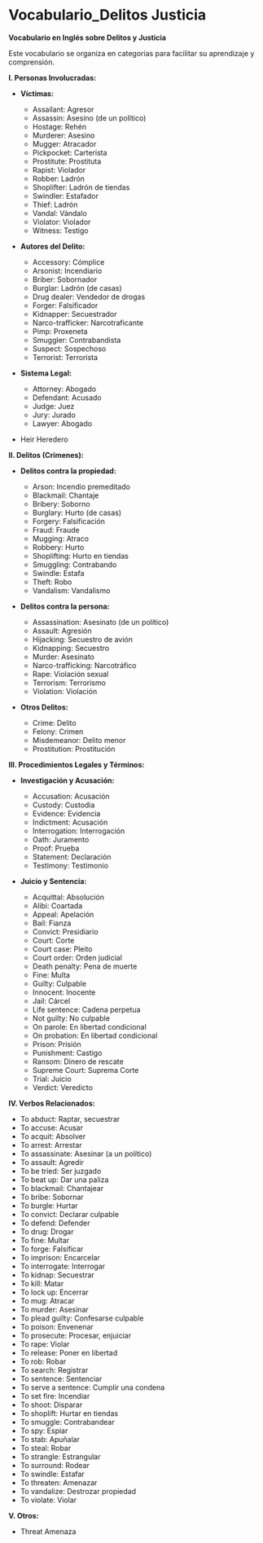 # Vocabulario_Delitos Justicia



**Vocabulario en Inglés sobre Delitos y Justicia**

Este vocabulario se organiza en categorías para facilitar su aprendizaje y comprensión.

**I. Personas Involucradas:**

*   **Víctimas:**
    *   Assailant: Agresor
    *   Assassin: Asesino (de un político)
    *   Hostage: Rehén
    *   Murderer: Asesino
    *   Mugger: Atracador
    *   Pickpocket: Carterista
    *   Prostitute: Prostituta
    *   Rapist: Violador
    *   Robber: Ladrón
    *   Shoplifter: Ladrón de tiendas
    *   Swindler: Estafador
    *   Thief: Ladrón
    *   Vandal: Vándalo
    *   Violator: Violador
    *   Witness: Testigo

*   **Autores del Delito:**
    *   Accessory: Cómplice
    *   Arsonist: Incendiario
    *   Briber: Sobornador
    *   Burglar: Ladrón (de casas)
    *   Drug dealer: Vendedor de drogas
    *   Forger: Falsificador
    *   Kidnapper: Secuestrador
    *   Narco-trafficker: Narcotraficante
    *   Pimp: Proxeneta
    *   Smuggler: Contrabandista
    *   Suspect: Sospechoso
    *   Terrorist: Terrorista

*   **Sistema Legal:**
    *   Attorney: Abogado
    *   Defendant: Acusado
    *   Judge: Juez
    *   Jury: Jurado
    *   Lawyer: Abogado
*   Heir    Heredero

**II. Delitos (Crímenes):**

*   **Delitos contra la propiedad:**
    *   Arson: Incendio premeditado
    *   Blackmail: Chantaje
    *   Bribery: Soborno
    *   Burglary: Hurto (de casas)
    *   Forgery: Falsificación
    *   Fraud: Fraude
    *   Mugging: Atraco
    *   Robbery: Hurto
    *   Shoplifting: Hurto en tiendas
    *   Smuggling: Contrabando
    *   Swindle: Estafa
    *   Theft: Robo
    *   Vandalism: Vandalismo

*   **Delitos contra la persona:**
    *   Assassination: Asesinato (de un político)
    *   Assault: Agresión
    *   Hijacking: Secuestro de avión
    *   Kidnapping: Secuestro
    *   Murder: Asesinato
    *   Narco-trafficking: Narcotráfico
    *   Rape: Violación sexual
    *   Terrorism: Terrorismo
    *   Violation: Violación

*   **Otros Delitos:**
    *   Crime: Delito
    *   Felony: Crimen
    *   Misdemeanor: Delito menor
    *   Prostitution: Prostitución

**III. Procedimientos Legales y Términos:**

*   **Investigación y Acusación:**
    *   Accusation: Acusación
    *   Custody: Custodia
    *   Evidence: Evidencia
    *   Indictment: Acusación
    *   Interrogation: Interrogación
    *   Oath: Juramento
    *   Proof: Prueba
    *   Statement: Declaración
    *   Testimony: Testimonio

*   **Juicio y Sentencia:**
    *   Acquittal: Absolución
    *   Alibi: Coartada
    *   Appeal: Apelación
    *   Bail: Fianza
    *   Convict: Presidiario
    *   Court: Corte
    *   Court case: Pleito
    *   Court order: Orden judicial
    *   Death penalty: Pena de muerte
    *   Fine: Multa
    *   Guilty: Culpable
    *   Innocent: Inocente
    *   Jail: Cárcel
    *   Life sentence: Cadena perpetua
    *   Not guilty: No culpable
    *   On parole: En libertad condicional
    *   On probation: En libertad condicional
    *   Prison: Prisión
    *   Punishment: Castigo
    *   Ransom: Dinero de rescate
    *   Supreme Court: Suprema Corte
    *   Trial: Juicio
    *   Verdict: Veredicto

**IV. Verbos Relacionados:**

*   To abduct: Raptar, secuestrar
*   To accuse: Acusar
*   To acquit: Absolver
*   To arrest: Arrestar
*   To assassinate: Asesinar (a un político)
*   To assault: Agredir
*   To be tried: Ser juzgado
*   To beat up: Dar una paliza
*   To blackmail: Chantajear
*   To bribe: Sobornar
*   To burgle: Hurtar
*   To convict: Declarar culpable
*   To defend: Defender
*   To drug: Drogar
*   To fine: Multar
*   To forge: Falsificar
*   To imprison: Encarcelar
*   To interrogate: Interrogar
*   To kidnap: Secuestrar
*   To kill: Matar
*   To lock up: Encerrar
*   To mug: Atracar
*   To murder: Asesinar
*   To plead guilty: Confesarse culpable
*   To poison: Envenenar
*   To prosecute: Procesar, enjuiciar
*   To rape: Violar
*   To release: Poner en libertad
*   To rob: Robar
*   To search: Registrar
*   To sentence: Sentenciar
*   To serve a sentence: Cumplir una condena
*   To set fire: Incendiar
*   To shoot: Disparar
*   To shoplift: Hurtar en tiendas
*   To smuggle: Contrabandear
*   To spy: Espiar
*   To stab: Apuñalar
*   To steal: Robar
*   To strangle: Estrangular
*   To surround: Rodear
*   To swindle: Estafar
*   To threaten: Amenazar
*   To vandalize: Destrozar propiedad
*   To violate: Violar

**V. Otros:**
* Threat    Amenaza

